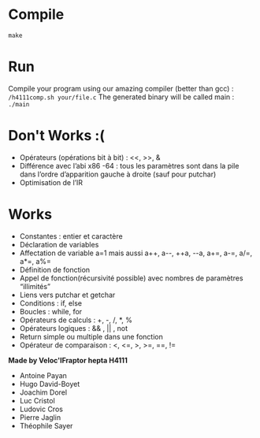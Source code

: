 Compile
========
`make`

Run
========
Compile your program using our amazing compiler (better than gcc) : `/h4111comp.sh your/file.c`
The generated binary will be called main : `./main`

Don't Works :(
==============
* Opérateurs (opérations bit à bit) : <<, >>, &
* Différence avec l’abi x86 -64 : tous les paramètres sont dans la pile dans l’ordre d’apparition gauche à droite (sauf pour putchar)
* Optimisation de l’IR

Works
=======
* Constantes : entier et caractère
* Déclaration de variables
* Affectation de variable  a=1 mais aussi a++, a--, ++a, --a, a+=, a-=, a/=, a*=, a%=
* Définition de fonction
* Appel de fonction(récursivité possible) avec nombres de paramètres “illimités”
* Liens vers putchar et getchar
* Conditions : if, else
* Boucles : while, for
* Opérateurs de calculs : +, -, /, *, %
* Opérateurs logiques : && , || , not
* Return simple ou multiple dans une fonction
* Opérateur de comparaison : <, <=, >, >=, ==, !=




**Made by Veloc'IFraptor hepta H4111**

* Antoine Payan
* Hugo David-Boyet
* Joachim Dorel
* Luc Cristol
* Ludovic Cros
* Pierre Jaglin
* Théophile Sayer
